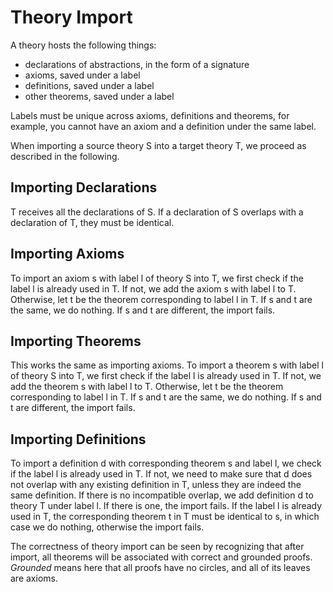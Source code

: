 # Theory Import

A theory hosts the following things:

* declarations of abstractions, in the form of a signature
* axioms, saved under a label
* definitions, saved under a label
* other theorems, saved under a label

Labels must be unique across axioms, definitions and theorems,
for example, you cannot have an axiom and a definition under the same label.

When importing a source theory S into a target theory T, we proceed
as described in the following.

## Importing Declarations

T receives all the declarations of S. If a declaration of S
overlaps with a declaration of T, they must be identical.

## Importing Axioms

To import an axiom s with label l of theory S into T, we first
check if the label l is already used in T. If not, we add
the axiom s with label l to T. Otherwise, let t be the theorem
corresponding to label l in T. If s and t are the same,
we do nothing. If s and t are different, the import fails.

## Importing Theorems

This works the same as importing axioms.
To import a theorem s with label l of theory S into T, we first
check if the label l is already used in T. If not, we add
the theorem s with label l to T. Otherwise, let t be the theorem
corresponding to label l in T. If s and t are the same,
we do nothing. If s and t are different, the import fails.

## Importing Definitions

To import a definition d with corresponding theorem s and label l,
we check if the label l is already used in T. If not, we need to make
sure that d does not overlap with any existing definition in T, unless
they are indeed the same definition. If there is no incompatible overlap,
we add definition d to theory T under label l. If there is one, the import fails.
If the label l is already used in T, the corresponding theorem t in T must be
identical to s, in which case we do nothing, otherwise the import fails. 

The correctness of theory import can be seen by recognizing 
that after import, all theorems will be associated with correct and 
grounded proofs. *Grounded* means here that all proofs have no circles,
and all of its leaves are axioms.
